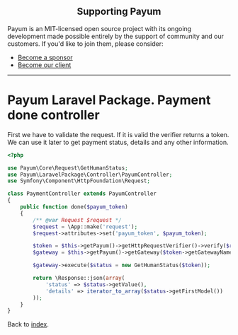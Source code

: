 <h2 align="center">Supporting Payum</h2>

Payum is an MIT-licensed open source project with its ongoing development made possible entirely by the support of community and our customers. If you'd like to join them, please consider:

- [Become a sponsor](https://www.patreon.com/makasim)
- [Become our client](http://forma-pro.com/)

---

# Payum Laravel Package. Payment done controller

First we have to validate the request. 
If it is valid the verifier returns a token. 
We can use it later to get payment status, details and any other information. 

```php
<?php

use Payum\Core\Request\GetHumanStatus;
use Payum\LaravelPackage\Controller\PayumController;
use Symfony\Component\HttpFoundation\Request;

class PaymentController extends PayumController
{
    public function done($payum_token)
    {
        /** @var Request $request */
        $request = \App::make('request');
        $request->attributes->set('payum_token', $payum_token);

        $token = $this->getPayum()->getHttpRequestVerifier()->verify($request);
        $gateway = $this->getPayum()->getGateway($token->getGatewayName());

        $gateway->execute($status = new GetHumanStatus($token));

        return \Response::json(array(
            'status' => $status->getValue(),
            'details' => iterator_to_array($status->getFirstModel())
        ));
    }
}
```

Back to [index](../index.md).